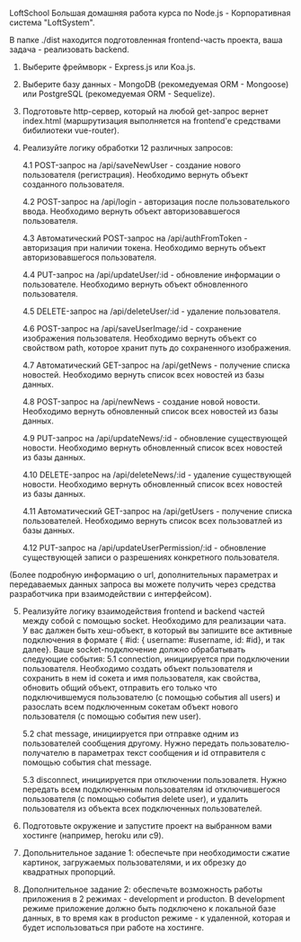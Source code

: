 LoftSchool
Большая домашняя работа курса по Node.js - Корпоративная система "LoftSystem".

В папке ./dist находится подготовленная frontend-часть проекта, ваша задача - реализовать backend.

1. Выберите фреймворк - Express.js или Koa.js.
2. Выберите базу данных - MongoDB (рекомедуемая ORM - Mongoose) или PostgreSQL (рекомедуемая ORM - Sequelize).
3. Подготовьте http-сервер, который на любой get-запрос вернет index.html (маршрутизация выполняется на frontend'e средствами бибилиотеки vue-router).
4. Реализуйте логику обработки 12 различных запросов:

    4.1 POST-запрос на /api/saveNewUser - создание нового пользователя (регистрация). Необходимо вернуть объект созданного пользователя.

    4.2 POST-запрос на /api/login - авторизация после пользователького ввода. Необходимо вернуть объект авторизовавшегося пользователя.

    4.3 Автоматический POST-запрос на /api/authFromToken - авторизация при наличии токена. Необходимо вернуть объект авторизовавшегося пользователя.

    4.4 PUT-запрос на /api/updateUser/:id - обновление информации о пользователе. Необходимо вернуть объект обновленного пользователя.

    4.5 DELETE-запрос на /api/deleteUser/:id - удаление пользователя.

    4.6 POST-запрос на /api/saveUserImage/:id - сохранение изображения пользователя. Необходимо вернуть объект со свойством path, которое хранит 
    путь до сохраненного изображения.
    
    4.7 Автоматический GET-запрос на /api/getNews - получение списка новостей. Необходимо вернуть список всех новостей из базы данных.

    4.8 POST-запрос на /api/newNews - создание новой новости. Необходимо вернуть обновленный список всех новостей из базы данных.

    4.9 PUT-запрос на /api/updateNews/:id - обновление существующей новости. Необходимо вернуть обновленный список всех новостей из базы данных.

    4.10 DELETE-запрос на /api/deleteNews/:id - удаление существующей новости. Необходимо вернуть обновленный список всех новостей из базы данных.

    4.11 Автоматический GET-запрос на /api/getUsers - получение списка пользователей. Необходимо вернуть список всех пользоватлей из базы данных.

    4.12 PUT-запрос на /api/updateUserPermission/:id - обновление существующей записи о разрешениях конкретного пользователя.

    
(Более подробную информацию о url, дополнительных параметрах и передаваемых данных запроса вы можете получить через средства разработчика при взаимодействии с интерфейсом).

5. Реализуйте логику взаимодействия frontend и backend частей между собой с помощью socket. Необходимо для реализации чата. У вас далжен быть хеш-объект, в который вы запишите все активные подключения в формате { #id: { username: #username, id: #id}, и так далее}. Ваше socket-подключение должно обрабатывать следующие события: 
    5.1 connection, инициируется при подключении пользователя. Необходимо создать объект пользователя и сохранить в нем id сокета и имя пользователя, как свойства, обновить общий объект, отправить его только что подключившемуся пользователю (с помощью события all users) и разослать всем подключенным сокетам объект нового пользователя (с помощью события new user).

    5.2 chat message, инициируется при отправке одним из пользователей сообщения другому. Нужно передать пользователю-получателю в параметрах текст сообщения и id отправителя с помощью события chat message.

    5.3 disconnect, инициируется при отключении пользовалетя. Нужно передать всем подключенным пользователям id отключившегося пользователя (с помощью события delete user), и удалить пользователя из объекта всех подключенных пользователей.
    
6. Подготовьте окружение и запустите проект на выбранном вами хостинге (например, heroku или c9).
7. Допольнительное задание 1: обеспечьте при необходимости сжатие картинок, загружаемых пользователями, и их обрезку до квадратных пропорций.
8. Дополнительное задание 2: обеспечьте возможность работы приложения в 2 режимах - development и producton. В development режиме приложение должно быть подключено к локальной базе данных, в то время как в producton режиме - к удаленной, которая и будет использоваться при работе на хостинге.